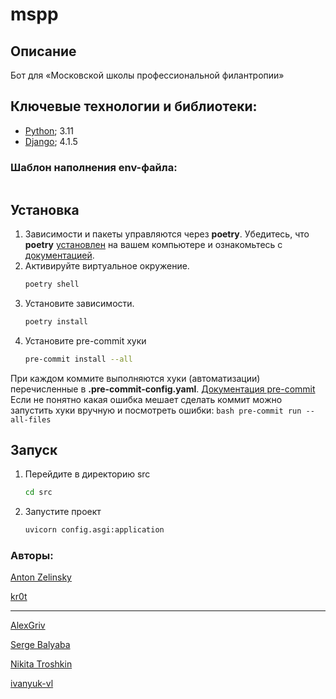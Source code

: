 # mspp

## Описание
Бот для «Московской школы профессиональной филантропии»


## Ключевые технологии и библиотеки:
- [Python](https://www.python.org/); 3.11
- [Django](https://www.djangoproject.com/); 4.1.5



### Шаблон наполнения env-файла:
```

```

## Установка
1. Зависимости и пакеты управляются через **poetry**. Убедитесь, что **poetry** [установлен](https://python-poetry.org/docs/#osx--linux--bashonwindows-install-instructions) на вашем компьютере и ознакомьтесь с [документацией](https://python-poetry.org/docs/cli/).
2. Активируйте виртуальное окружение.
    ```bash
    poetry shell
    ```
3. Установите зависимости.
    ```bash
    poetry install
    ```
4. Установите pre-commit хуки
    ```bash
    pre-commit install --all
    ```

При каждом коммите выполняются хуки (автоматизации) перечисленные в **.pre-commit-config.yaml**. [Документация pre-commit](https://pre-commit.com)
Если не понятно какая ошибка мешает сделать коммит можно запустить хуки вручную и посмотреть ошибки:
    ```bash
    pre-commit run --all-files
    ```

## Запуск
1. Перейдите в директорию src
    ```bash
    cd src
    ```
2. Запустите проект
    ```bash
    uvicorn config.asgi:application
    ```

### Авторы:

[Anton Zelinsky](https://github.com/AntonZelinsky)

[kr0t](https://github.com/kr0t)

---

[AlexGriv](https://github.com/AlexGriv)

[Serge Balyaba](https://github.com/erges699)

[Nikita Troshkin](https://github.com/Esedess)

[ivanyuk-vl](https://github.com/ivanyuk-vl)

